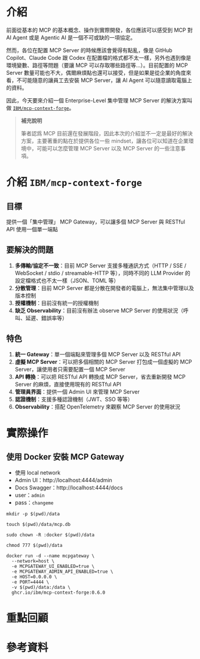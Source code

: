 # 介紹

前面從基本的 MCP 的基本概念、操作到實際開發，各位應該可以感受到 MCP 對 AI Agent 或是 Agentic AI 是一個不可或缺的一項協定。

然而，各位在配置 MCP Server 的時候應該會覺得有點亂，像是 GitHub Copilot、Claude Code 跟 Codex 在配置檔的格式都不太一樣，另外也遇到像是環境變數、路徑等問題（要讓 MCP 可以存取哪些路徑等...）。目前配置的 MCP Server 數量可能也不大，偶爾麻煩點也還可以接受，但是如果是從企業的角度來看，不可能隨意的讓員工去安裝 MCP Server，讓 AI Agent 可以隨意讀取電腦上的資料。

因此，今天要來介紹一個 Enterprise-Level 集中管理 MCP Server 的解決方案叫做 [`IBM/mcp-context-forge`](https://github.com/IBM/mcp-context-forge)。

> **補充說明**
>
> 筆者認爲 MCP 目前還在發展階段，因此本次的介紹並不一定是最好的解決方案，主要著重的點在於提供各位一些 mindset，讓各位可以知道在企業環境中，可能可以怎麼管理 MCP Server 以及 MCP Server 的一些注意事項。

# 介紹 `IBM/mcp-context-forge`

## 目標

提供一個「集中管理」 MCP Gateway，可以讓多個 MCP Server 與 RESTful API 使用一個單一端點

## 要解決的問題

1. **多傳輸/協定不一致**：目前 MCP Server 支援多種通訊方式（HTTP / SSE / WebSocket / stdio / streamable-HTTP 等），同時不同的 LLM Provider 的設定檔格式也不太一樣（JSON、TOML 等）
1. **分散管理**：目前 MCP Server 都是分散在開發者的電腦上，無法集中管理以及版本控制
1. **授權機制**：目前沒有統一的授權機制
1. **缺乏 Observability**：目前沒有辦法 observe MCP Server 的使用狀況（呼叫、延遲、錯誤率等）

## 特色

1. **統一 Gateway**：單一個端點來管理多個 MCP Server 以及 RESTful API
1. **虛擬 MCP Server**：可以把多個相關的 MCP Server 打包成一個虛擬的 MCP Server，讓使用者只需要配置一個 MCP Server
1. **API 轉換**：可以把 RESTful API 轉換成 MCP Server，省去重新開發 MCP Server 的麻煩，直接使用現有的 RESTful API
1. **管理員界面**：提供一個 Admin UI 來管理 MCP Server
1. **認證機制**：支援多種認證機制（JWT、SSO 等等）
1. **Observability**：搭配 OpenTelemetry 來觀察 MCP Server 的使用狀況

# 實際操作

## 使用 Docker 安裝 MCP Gateway

- 使用 local network
- Admin UI：http://localhost:4444/admin
- Docs Swagger：http://localhost:4444/docs
- user：`admin`
- pass：`changeme`

```shell
mkdir -p $(pwd)/data

touch $(pwd)/data/mcp.db

sudo chown -R :docker $(pwd)/data

chmod 777 $(pwd)/data

docker run -d --name mcpgateway \
  --network=host \
  -e MCPGATEWAY_UI_ENABLED=true \
  -e MCPGATEWAY_ADMIN_API_ENABLED=true \
  -e HOST=0.0.0.0 \
  -e PORT=4444 \
  -v $(pwd)/data:/data \
  ghcr.io/ibm/mcp-context-forge:0.6.0
```

# 重點回顧

# 參考資料